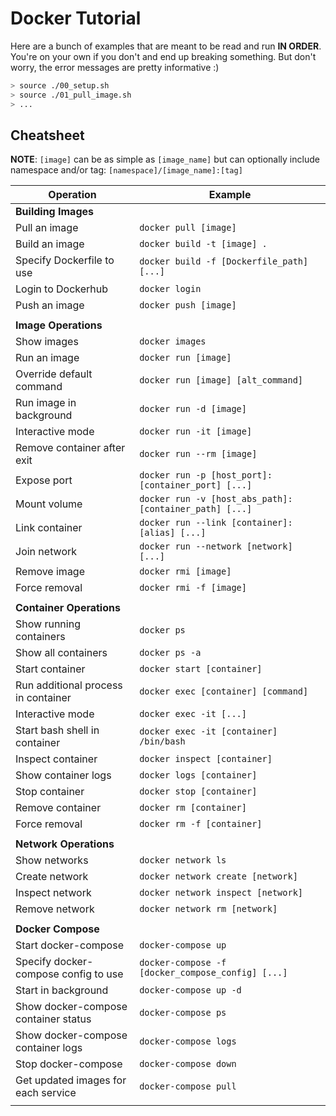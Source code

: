# Docker Tutorial

Here are a bunch of examples that are meant to be read and run __IN ORDER__. You're on your own if you don't and end up breaking something. But don't worry, the error messages are pretty informative :)

```bash
> source ./00_setup.sh
> source ./01_pull_image.sh
> ...
```

## Cheatsheet

__NOTE__: `[image]` can be as simple as `[image_name]` but can optionally include namespace and/or tag: `[namespace]/[image_name]:[tag]`

| Operation                               | Example                                                 |
| --------------------------------------- | ------------------------------------------------------- |
| __Building Images__                     |                                                         |
| Pull an image                           | `docker pull [image]`                                   |
| Build an image                          | `docker build -t [image] .`                             |
| Specify Dockerfile to use               | `docker build -f [Dockerfile_path] [...]`               |
| Login to Dockerhub                      | `docker login`                                          |
| Push an image                           | `docker push [image]`                                   |
|                                         |                                                         |
| __Image Operations__                    |                                                         |
| Show images                             | `docker images`                                         |
| Run an image                            | `docker run [image]`                                    |
| Override default command                | `docker run [image] [alt_command]`                      |
| Run image in background                 | `docker run -d [image]`                                 |
| Interactive mode                        | `docker run -it [image]`                                |
| Remove container after exit             | `docker run --rm [image]`                               |
| Expose port                             | `docker run -p [host_port]:[container_port] [...]`      |
| Mount volume                            | `docker run -v [host_abs_path]:[container_path] [...]`  |
| Link container                          | `docker run --link [container]:[alias] [...]`           |
| Join network                            | `docker run --network [network] [...]`                  |
| Remove image                            | `docker rmi [image]`                                    |
| Force removal                           | `docker rmi -f [image]`                                 |
|                                         |                                                         |
| __Container Operations__                |                                                         |
| Show running containers                 | `docker ps`                                             |
| Show all containers                     | `docker ps -a`                                          |
| Start container                         | `docker start [container]`                              |
| Run additional process in container     | `docker exec [container] [command]`                     |
| Interactive mode                        | `docker exec -it [...]`                                 |
| Start bash shell in container           | `docker exec -it [container] /bin/bash`                 |
| Inspect container                       | `docker inspect [container]`                            |
| Show container logs                     | `docker logs [container]`                               |
| Stop container                          | `docker stop [container]`                               |
| Remove container                        | `docker rm [container]`                                 |
| Force removal                           | `docker rm -f [container]`                              |
|                                         |                                                         |
| __Network Operations__                  |                                                         |
| Show networks                           | `docker network ls`                                     |
| Create network                          | `docker network create [network]`                       |
| Inspect network                         | `docker network inspect [network]`                      |
| Remove network                          | `docker network rm [network]`                           |
|                                         |                                                         |
| __Docker Compose__                      |                                                         |
| Start docker-compose                    | `docker-compose up`                                     |
| Specify docker-compose config to use    | `docker-compose -f [docker_compose_config] [...]`       |
| Start in background                     | `docker-compose up -d`                                  |
| Show docker-compose container status    | `docker-compose ps`                                     |
| Show docker-compose container logs      | `docker-compose logs`                                   |
| Stop docker-compose                     | `docker-compose down`                                   |
| Get updated images for each service     | `docker-compose pull`                                   |
|                                         |                                                         |

